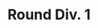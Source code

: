 ---
category: [Round Div. 1] #Category ID.
hue: var(--c-themeHueRed) #Category hue. See note [1].
title: Round Div. 1 #Category title.
description: 
---